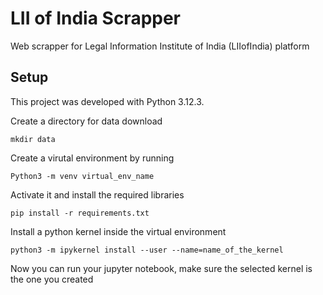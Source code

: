 # LII of India Scrapper
Web scrapper for Legal Information Institute of India (LIIofIndia) platform

## Setup

This project was developed with Python 3.12.3.

Create a directory for data download

```
mkdir data
```

Create a virutal environment by running

```
Python3 -m venv virtual_env_name
```

Activate it and install the required libraries

```
pip install -r requirements.txt
```

Install a python kernel inside the virtual environment

```
python3 -m ipykernel install --user --name=name_of_the_kernel
```

Now you can run your jupyter notebook, make sure the selected kernel is the one you created